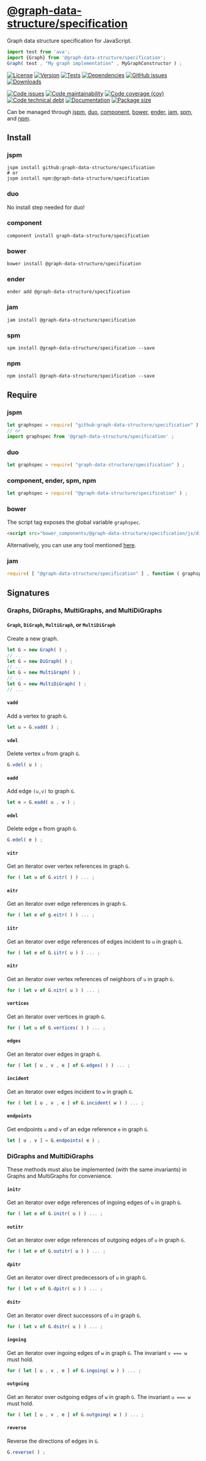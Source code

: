 [@graph-data-structure/specification](https://make-github-pseudonymous-again.github.io/js-graph-spec)
==

Graph data structure specification for JavaScript.

```js
import test from 'ava';
import {Graph} from '@graph-data-structure/specification';
Graph( test , "My graph implementation" , MyGraphConstructor ) ;
```

[![License](https://img.shields.io/github/license/graph-data-structure/specification.svg)](https://raw.githubusercontent.com/graph-data-structure/specification/main/LICENSE)
[![Version](https://img.shields.io/npm/v/@graph-data-structure/specification.svg)](https://www.npmjs.org/package/@graph-data-structure/specification)
[![Tests](https://img.shields.io/github/workflow/status/graph-data-structure/specification/ci:test?event=push&label=tests)](https://github.com/graph-data-structure/specification/actions/workflows/ci:test.yml?query=branch:main)
[![Dependencies](https://img.shields.io/librariesio/github/graph-data-structure/specification.svg)](https://github.com/graph-data-structure/specification/network/dependencies)
[![GitHub issues](https://img.shields.io/github/issues/graph-data-structure/specification.svg)](https://github.com/graph-data-structure/specification/issues)
[![Downloads](https://img.shields.io/npm/dm/@graph-data-structure/specification.svg)](https://www.npmjs.org/package/@graph-data-structure/specification)

[![Code issues](https://img.shields.io/codeclimate/issues/graph-data-structure/specification.svg)](https://codeclimate.com/github/graph-data-structure/specification/issues)
[![Code maintainability](https://img.shields.io/codeclimate/maintainability/graph-data-structure/specification.svg)](https://codeclimate.com/github/graph-data-structure/specification/trends/churn)
[![Code coverage (cov)](https://img.shields.io/codecov/c/gh/graph-data-structure/specification/main.svg)](https://codecov.io/gh/graph-data-structure/specification)
[![Code technical debt](https://img.shields.io/codeclimate/tech-debt/graph-data-structure/specification.svg)](https://codeclimate.com/github/graph-data-structure/specification/trends/technical_debt)
[![Documentation](https://graph-data-structure.github.io/specification/badge.svg)](https://graph-data-structure.github.io/specification/source.html)
[![Package size](https://img.shields.io/bundlephobia/minzip/@graph-data-structure/specification)](https://bundlephobia.com/result?p=@graph-data-structure/specification)

Can be managed through [jspm](https://github.com/jspm/jspm-cli),
[duo](https://github.com/duojs/duo),
[component](https://github.com/componentjs/component),
[bower](https://github.com/bower/bower),
[ender](https://github.com/ender-js/Ender),
[jam](https://github.com/caolan/jam),
[spm](https://github.com/spmjs/spm),
and [npm](https://github.com/npm/npm).

## Install

### jspm
```terminal
jspm install github:graph-data-structure/specification
# or
jspm install npm:@graph-data-structure/specification
```
### duo
No install step needed for duo!

### component
```terminal
component install graph-data-structure/specification
```

### bower
```terminal
bower install @graph-data-structure/specification
```

### ender
```terminal
ender add @graph-data-structure/specification
```

### jam
```terminal
jam install @graph-data-structure/specification
```

### spm
```terminal
spm install @graph-data-structure/specification --save
```

### npm
```terminal
npm install @graph-data-structure/specification --save
```

## Require
### jspm
```js
let graphspec = require( "github:graph-data-structure/specification" ) ;
// or
import graphspec from '@graph-data-structure/specification' ;
```
### duo
```js
let graphspec = require( "graph-data-structure/specification" ) ;
```

### component, ender, spm, npm
```js
let graphspec = require( "@graph-data-structure/specification" ) ;
```

### bower
The script tag exposes the global variable `graphspec`.
```html
<script src="bower_components/@graph-data-structure/specification/js/dist/graph-spec.min.js"></script>
```
Alternatively, you can use any tool mentioned [here](http://bower.io/docs/tools/).

### jam
```js
require( [ "@graph-data-structure/specification" ] , function ( graphspec ) { ... } ) ;
```

## Signatures

### Graphs, DiGraphs, MultiGraphs, and MultiDiGraphs

#### `Graph`, `DiGraph`, `MultiGraph`, or `MultiDiGraph`

Create a new graph.

```js
let G = new Graph( ) ;
// ...
let G = new DiGraph( ) ;
// ...
let G = new MultiGraph( ) ;
// ...
let G = new MultiDiGraph( ) ;
// ...
```

#### `vadd`

Add a vertex to graph `G`.

```js
let u = G.vadd( ) ;
```

#### `vdel`

Delete vertex `u` from graph `G`.

```js
G.vdel( u ) ;
```

#### `eadd`

Add edge `(u,v)` to graph `G`.

```js
let e = G.eadd( u , v ) ;
```

#### `edel`

Delete edge `e` from graph `G`.

```js
G.edel( e ) ;
```

#### `vitr`

Get an iterator over vertex references in graph `G`.

```js
for ( let u of G.vitr( ) ) ... ;
```

#### `eitr`

Get an iterator over edge references in graph `G`.

```js
for ( let e of g.eitr( ) ) ... ;
```

#### `iitr`

Get an iterator over edge references of edges incident to `u` in graph `G`.

```js
for ( let e of G.iitr( u ) ) ... ;
```


#### `nitr`

Get an iterator over vertex references of neighbors of `u` in graph `G`.

```js
for ( let v of G.nitr( u ) ) ... ;
```

#### `vertices`

Get an iterator over vertices in graph `G`.

```js
for ( let u of G.vertices( ) ) ... ;
```

#### `edges`

Get an iterator over edges in graph `G`.

```js
for ( let [ u , v , e ] of G.edges( ) ) ... ;
```

#### `incident`

Get an iterator over edges incident to `w` in graph `G`.

```js
for ( let [ u , v , e ] of G.incident( w ) ) ... ;
```

#### `endpoints`

Get endpoints `u` and `v` of an edge reference `e` in graph `G`.

```js
let [ u , v ] = G.endpoints( e ) ;
```

### DiGraphs and MultiDiGraphs

These methods must also be implemented (with the same invariants)
in Graphs and MultiGraphs for convenience.

#### `initr`

Get an iterator over edge references of ingoing edges of `u` in graph `G`.

```js
for ( let e of G.initr( u ) ) ... ;
```

#### `outitr`

Get an iterator over edge references of outgoing edges of `u` in graph `G`.

```js
for ( let e of G.outitr( u ) ) ... ;
```

#### `dpitr`

Get an iterator over direct predecessors of `u` in graph `G`.

```js
for ( let v of G.dpitr( u ) ) ... ;
```

#### `dsitr`

Get an iterator over direct successors of `u` in graph `G`.

```js
for ( let v of G.dsitr( u ) ) ... ;
```

#### `ingoing`

Get an iterator over ingoing edges of `w` in graph `G`.
The invariant `v === w` must hold.

```js
for ( let [ u , v , e ] of G.ingoing( w ) ) ... ;
```

#### `outgoing`

Get an iterator over outgoing edges of `w` in graph `G`.
The invariant `u === w` must hold.

```js
for ( let [ u , v , e ] of G.outgoing( w ) ) ... ;
```

#### `reverse`

Reverse the directions of edges in  `G`.

```js
G.reverse( ) ;
```
